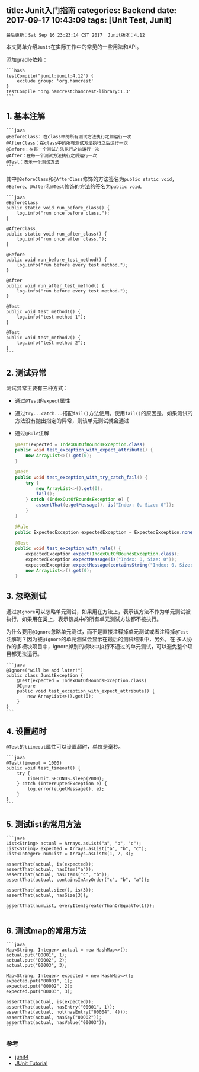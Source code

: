title: Junit入门指南
categories: Backend
date: 2017-09-17 10:43:09
tags: [Unit Test, Junit]
---

    最后更新：Sat Sep 16 23:23:14 CST 2017  Junit版本：4.12

本文简单介绍`Junit`在实际工作中的常见的一些用法和API。

添加gradle依赖：

    ```bash
    testCompile("junit:junit:4.12") {
        exclude group: 'org.hamcrest'
    }
    testCompile "org.hamcrest:hamcrest-library:1.3"
    ```

## 1. 基本注解

    ```java
    @BeforeClass: 在class中的所有测试方法执行之前运行一次
    @AfterClass：在class中的所有测试方法执行之后运行一次
    @Before：在每一个测试方法执行之前运行一次
    @After：在每一个测试方法执行之后运行一次
    @Test：表示一个测试方法
    ```

<!--more-->

其中`@BeforeClass`和`@AfterClass`修饰的方法签名为`public static void`，`@Before`、`@After`和`@Test`修饰的方法的签名为`public void`。

    ```java
    @BeforeClass
    public static void run_before_class() {
        log.info("run once before class.");
    }

    @AfterClass
    public static void run_after_class() {
        log.info("run once after class.");
    }

    @Before
    public void run_before_test_method() {
        log.info("run before every test method.");
    }

    @After
    public void run_after_test_method() {
        log.info("run before every test method.");
    }

    @Test
    public void test_method1() {
        log.info("test method 1");
    }

    @Test
    public void test_method2() {
        log.info("test method 2");
    }
    ```

## 2. 测试异常

测试异常主要有三种方式：

- 通过`@Test`的`expect`属性
- 通过`try...catch...`搭配`fail()`方法使用，使用`fail()`的原因是，如果测试的方法没有抛出指定的异常，则该单元测试就会通过
- 通过`@Rule`注解

    ```java
    @Test(expected = IndexOutOfBoundsException.class)
    public void test_exception_with_expect_attribute() {
        new ArrayList<>().get(0);
    }

    @Test
    public void test_exception_with_try_catch_fail() {
        try {
            new ArrayList<>().get(0);
            fail();
        } catch (IndexOutOfBoundsException e) {
            assertThat(e.getMessage(), is("Index: 0, Size: 0"));
        }
    }

    @Rule
    public ExpectedException expectedException = ExpectedException.none();

    @Test
    public void test_exception_with_rule() {
        expectedException.expect(IndexOutOfBoundsException.class);
        expectedException.expectMessage(is("Index: 0, Size: 0"));
        expectedException.expectMessage(containsString("Index: 0, Size: 0"));
        new ArrayList<>().get(0);
    }
    ```

## 3. 忽略测试

通过`@Ignore`可以忽略单元测试，如果用在方法上，表示该方法不作为单元测试被执行，如果用在类上，表示该类中的所有单元测试方法都不被执行。

为什么要用`@Ignore`忽略单元测试，而不是直接注释掉单元测试或者注释掉`@Test`注解呢？因为被`@Ignore`的单元测试会显示在最后的测试结果中，另外，在
多人协作的多模块项目中，ignore掉别的模块中执行不通过的单元测试，可以避免整个项目都无法运行。

    ```java
    @Ignore("will be add later!")
    public class JunitException {
        @Test(expected = IndexOutOfBoundsException.class)
        @Ignore
        public void test_exception_with_expect_attribute() {
            new ArrayList<>().get(0);
        }
    }
    ```

## 4. 设置超时

`@Test`的`tiimeout`属性可以设置超时，单位是毫秒。

    ```java
    @Test(timeout = 1000)
    public void test_timeout() {
        try {
            TimeUnit.SECONDS.sleep(2000);
        } catch (InterruptedException e) {
            log.error(e.getMessage(), e);
        }
    }
    ```

## 5. 测试list的常用方法

    ```java
    List<String> actual = Arrays.asList("a", "b", "c");
    List<String> expected = Arrays.asList("a", "b", "c");
    List<Integer> numList = Arrays.asList®(1, 2, 3);

    assertThat(actual, is(expected));
    assertThat(actual, hasItem("a"));
    assertThat(actual, hasItems("c", "b"));
    assertThat(actual, containsInAnyOrder("c", "b", "a"));

    assertThat(actual.size(), is(3));
    assertThat(actual, hasSize(3));

    assertThat(numList, everyItem(greaterThanOrEqualTo(1)));
    ```

## 6. 测试map的常用方法

    ```java
    Map<String, Integer> actual = new HashMap<>();
    actual.put("00001", 1);
    actual.put("00002", 2);
    actual.put("00003", 3);

    Map<String, Integer> expected = new HashMap<>();
    expected.put("00001", 1);
    expected.put("00002", 2);
    expected.put("00003", 3);

    assertThat(actual, is(expected));
    assertThat(actual, hasEntry("00001", 1));
    assertThat(actual, not(hasEntry("00004", 4)));
    assertThat(actual, hasKey("00002"));
    assertThat(actual, hasValue("00003"));
    ```

### 参考

- [junit4](http://junit.org/junit4/)
- [JUnit Tutorial](http://www.mkyong.com/tutorials/junit-tutorials/)